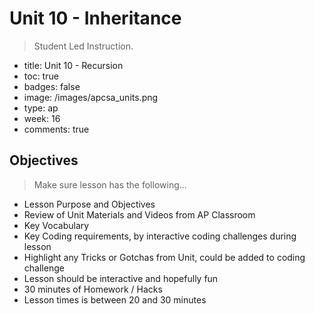 # Unit 10 - Inheritance
>  Student Led Instruction.
- title: Unit 10 - Recursion
- toc: true
- badges: false
- image: /images/apcsa_units.png
- type: ap
- week: 16
- comments: true

## Objectives
> Make sure lesson has the following...
- Lesson Purpose and Objectives
- Review of Unit Materials and Videos from AP Classroom
- Key Vocabulary
- Key Coding requirements, by interactive coding challenges during lesson
- Highlight any Tricks or Gotchas from Unit, could be added to coding challenge
- Lesson should be interactive and hopefully fun
- 30 minutes of Homework / Hacks
- Lesson times is between 20 and 30 minutes
